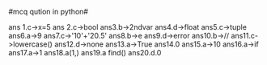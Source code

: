 #mcq qution in python#

ans 1.c->x=5
ans 2.c->bool
ans3.b->2ndvar
ans4.d->float
ans5.c->tuple
ans6.a->9
ans7.c->'10'+'20.5'
ans8.b->e
ans9.d->error
ans10.b->//
ans11.c->lowercase()
ans12.d->none
ans13.a->True
ans14.0
ans15.a->10
ans16.a->if
ans17.a->1
ans18.a(1,)
ans19.a find()
ans20.d.0
